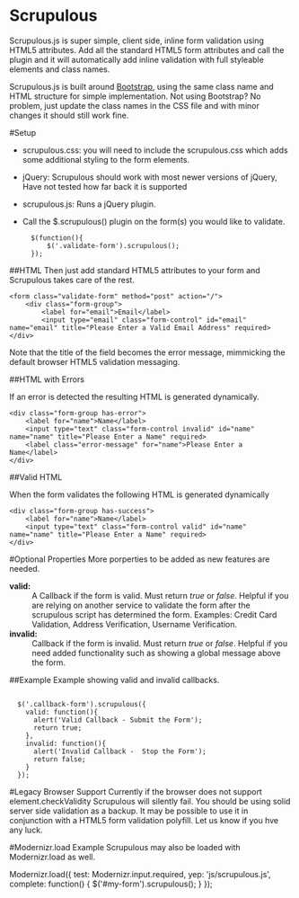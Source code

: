 Scrupulous
=======

Scrupulous.js is super simple, client side, inline form validation using HTML5 attributes. Add all the standard HTML5 form attributes and call the plugin and it will automatically add inline validation with full styleable elements and class names. 

Scrupulous.js is built around [Bootstrap](http://getbootstrap.com/), using the same class name and HTML structure for simple implementation. Not using Bootstrap? No problem, just update the class names in the CSS file and with minor changes it should still work fine. 

#Setup
* scrupulous.css: you will need to include the scrupulous.css which adds some additional styling to the form elements. 
* jQuery: Scrupulous should work with most newer versions of jQuery, Have not tested how far back it is supported
* scrupulous.js: Runs a jQuery plugin. 
* Call the $.scrupulous() plugin on the form(s) you would like to validate. 

		$(function(){
			$('.validate-form').scrupulous();	
		});

##HTML
Then just add standard HTML5 attributes to your form and Scrupulous takes care of the rest. 

	<form class="validate-form" method="post" action="/">
		<div class="form-group">
			<label for="email">Email</label>
			<input type="email" class="form-control" id="email" name="email" title="Please Enter a Valid Email Address" required>
    </div>
  </form>

Note that the title of the field becomes the error message, mimmicking the default browser HTML5 validation messaging.

##HTML with Errors

If an error is detected the resulting HTML is generated dynamically.

	<div class="form-group has-error">
		<label for="name">Name</label>
		<input type="text" class="form-control invalid" id="name" name="name" title="Please Enter a Name" required>
    	<label class="error-message" for="name">Please Enter a Name</label>
    </div>

##Valid HTML

When the form validates the following HTML is generated dynamically 

	<div class="form-group has-success">
		<label for="name">Name</label>
		<input type="text" class="form-control valid" id="name" name="name" title="Please Enter a Name" required>
	</div>


#Optional Properties
More porperties to be added as new features are needed. 

<dl>
<dt><b>valid:</b></dt>
<dd>A Callback if the form is valid. Must return <i>true</i> or <i>false</i>. Helpful if you are relying on another service to validate the form after the scrupulous script has determined the form. Examples: Credit Card Validation, Address Verification, Username Verification.</dd>
<dt><b>invalid:</b></dt>
<dd>Callback if the form is invalid. Must return <i>true</i> or <i>false</i>. Helpful if you need added functionality such as showing a global message above the form.</dd>
</dl>

##Example
Example showing valid and invalid callbacks.
<pre><code>
  $('.callback-form').scrupulous({
    valid: function(){
      alert('Valid Callback - Submit the Form');
      return true;
    },
    invalid: function(){
      alert('Invalid Callback -  Stop the Form');
      return false;
    }
  });
</code></pre>

#Legacy Browser Support
Currently if the browser does not support element.checkValidity Scrupulous will silently fail. You should be using solid server side validation as a backup. It may be possible to use it in conjunction with a HTML5 form validation polyfill. Let us know if you hve any luck. 

#Modernizr.load Example
Scrupulous may also be loaded with Modernizr.load as well. 

  Modernizr.load({
      test: Modernizr.input.required,
      yep: 'js/scrupulous.js',
      complete: function() {
        $('#my-form').scrupulous();
      }
    });


